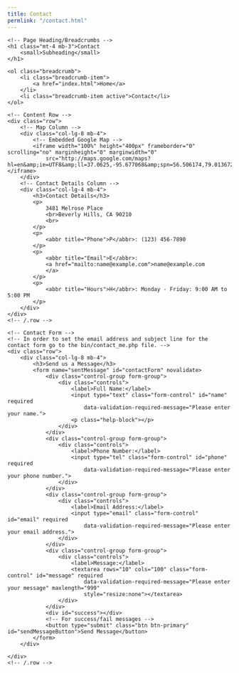 ```yaml
---
title: Contact
permlink: "/contact.html"
---
```

<div class="container">

    <!-- Page Heading/Breadcrumbs -->
    <h1 class="mt-4 mb-3">Contact
        <small>Subheading</small>
    </h1>

    <ol class="breadcrumb">
        <li class="breadcrumb-item">
            <a href="index.html">Home</a>
        </li>
        <li class="breadcrumb-item active">Contact</li>
    </ol>

    <!-- Content Row -->
    <div class="row">
        <!-- Map Column -->
        <div class="col-lg-8 mb-4">
            <!-- Embedded Google Map -->
            <iframe width="100%" height="400px" frameborder="0" scrolling="no" marginheight="0" marginwidth="0"
                src="http://maps.google.com/maps?hl=en&amp;ie=UTF8&amp;ll=37.0625,-95.677068&amp;spn=56.506174,79.013672&amp;t=m&amp;z=4&amp;output=embed"></iframe>
        </div>
        <!-- Contact Details Column -->
        <div class="col-lg-4 mb-4">
            <h3>Contact Details</h3>
            <p>
                3481 Melrose Place
                <br>Beverly Hills, CA 90210
                <br>
            </p>
            <p>
                <abbr title="Phone">P</abbr>: (123) 456-7890
            </p>
            <p>
                <abbr title="Email">E</abbr>:
                <a href="mailto:name@example.com">name@example.com
                </a>
            </p>
            <p>
                <abbr title="Hours">H</abbr>: Monday - Friday: 9:00 AM to 5:00 PM
            </p>
        </div>
    </div>
    <!-- /.row -->

    <!-- Contact Form -->
    <!-- In order to set the email address and subject line for the contact form go to the bin/contact_me.php file. -->
    <div class="row">
        <div class="col-lg-8 mb-4">
            <h3>Send us a Message</h3>
            <form name="sentMessage" id="contactForm" novalidate>
                <div class="control-group form-group">
                    <div class="controls">
                        <label>Full Name:</label>
                        <input type="text" class="form-control" id="name" required
                            data-validation-required-message="Please enter your name.">
                        <p class="help-block"></p>
                    </div>
                </div>
                <div class="control-group form-group">
                    <div class="controls">
                        <label>Phone Number:</label>
                        <input type="tel" class="form-control" id="phone" required
                            data-validation-required-message="Please enter your phone number.">
                    </div>
                </div>
                <div class="control-group form-group">
                    <div class="controls">
                        <label>Email Address:</label>
                        <input type="email" class="form-control" id="email" required
                            data-validation-required-message="Please enter your email address.">
                    </div>
                </div>
                <div class="control-group form-group">
                    <div class="controls">
                        <label>Message:</label>
                        <textarea rows="10" cols="100" class="form-control" id="message" required
                            data-validation-required-message="Please enter your message" maxlength="999"
                            style="resize:none"></textarea>
                    </div>
                </div>
                <div id="success"></div>
                <!-- For success/fail messages -->
                <button type="submit" class="btn btn-primary" id="sendMessageButton">Send Message</button>
            </form>
        </div>

    </div>
    <!-- /.row -->

</div>